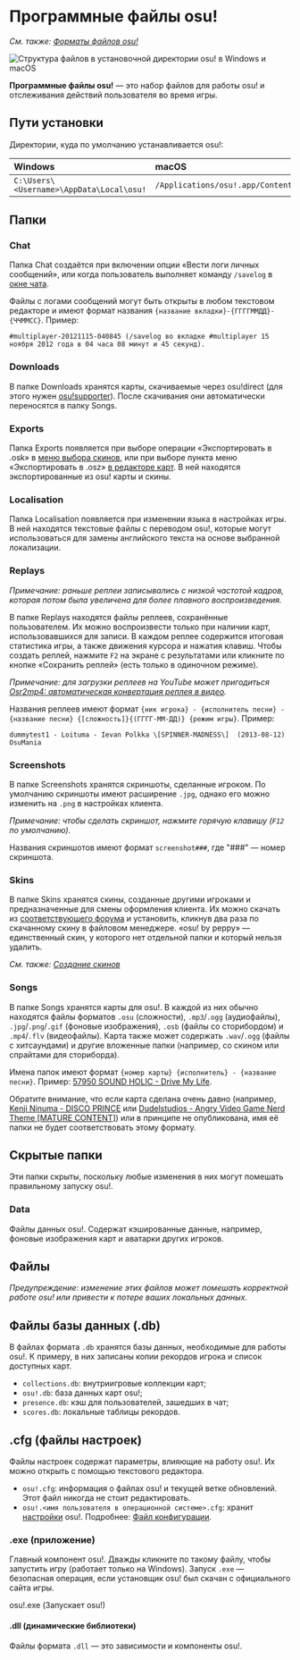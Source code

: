 # Программные файлы osu!

*См. также: [Форматы файлов osu!](/wiki/osu!_File_Formats)*

![Структура файлов в установочной директории osu! в Windows и macOS](img/file_structure.jpg "Структура файлов в установочной директории osu! в Windows и macOS")

**Программные файлы osu!** — это набор файлов для работы osu! и отслеживания действий пользователя во время игры.

## Пути установки

Директории, куда по умолчанию устанавливается osu!:

| Windows | macOS |
| :-- | :-- |
| `C:\Users\<Username>\AppData\Local\osu!` | `/Applications/osu!.app/Contents/Resources/drive_c/osu!` |

## Папки

### Chat

Папка Chat создаётся при включении опции «Вести логи личных сообщений», или когда пользователь выполняет команду `/savelog` в [окне чата](/wiki/Chat_Console).

Файлы с логами сообщений могут быть открыты в любом текстовом редакторе и имеют формат названия `{название вкладки}-{ГГГГММДД}-{ЧЧММСС}`. Пример:

``#multiplayer-20121115-040845 (/savelog во вкладке #multiplayer 15 ноября 2012 года в 04 часа 08 минут и 45 секунд).``

### Downloads

В папке Downloads хранятся карты, скачиваемые через osu!direct (для этого нужен [osu!supporter](/wiki/osu!supporter)). После скачивания они автоматически переносятся в папку Songs.

### Exports

Папка Exports появляется при выборе операции «Экспортировать в .osk» в [меню выбора скинов](/wiki/Options), или при выборе пункта меню «Экспортировать в .osz» [в редакторе карт](/wiki/Beatmap_Editor/Menu). В ней находятся экспортированные из osu! карты и скины.

### Localisation

Папка Localisation появляется при изменении языка в настройках игры. В ней находятся текстовые файлы с переводом osu!, которые могут использоваться для замены английского текста на основе выбранной локализации.

### Replays

*Примечание: раньше реплеи записывались с низкой частотой кадров, которая потом была увеличена для более плавного воспроизведения.*

В папке Replays находятся файлы реплеев, сохранённые пользователем. Их можно воспроизвести только при наличии карт, использовавшихся для записи. В каждом реплее содержится итоговая статистика игры, а также движения курсора и нажатия клавиш. Чтобы создать реплей, нажмите `F2` на экране с результатами или кликните по кнопке «Сохранить реплей» (есть только в одиночном режиме).

*Примечание: для загрузки реплеев на YouTube может пригодиться [Osr2mp4: автоматическая конвертация реплея в видео](https://osu.ppy.sh/community/forums/topics/1104243).*

Названия реплеев имеют формат `{ник игрока} - {исполнитель песни} - {название песни} {[сложность]}{(ГГГГ-ММ-ДД)} {режим игры}`. Пример:

``dummytest1 - Loituma - Ievan Polkka \[SPINNER-MADNESS\]  (2013-08-12) OsuMania``

### Screenshots

В папке Screenshots хранятся скриншоты, сделанные игроком. По умолчанию скриншоты имеют расширение `.jpg`, однако его можно изменить на `.png` в настройках клиента.

*Примечание: чтобы сделать скриншот, нажмите горячую клавишу (`F12` по умолчанию).*

Названия скриншотов имеют формат `screenshot###`, где "###" — номер скриншота.

### Skins

В папке Skins хранятся скины, созданные другими игроками и предназначенные для смены оформления клиента. Их можно скачать из [соответствующего форума](https://osu.ppy.sh/community/forums/15) и установить, кликнув два раза по скачанному скину в файловом менеджере. «osu! by peppy» — единственный скин, у которого нет отдельной папки и который нельзя удалить.

*См. также: [Создание скинов](/wiki/Skinning)*

### Songs

В папке Songs хранятся карты для osu!. В каждой из них обычно находятся файлы форматов `.osu` (сложности), `.mp3`/`.ogg` (аудиофайлы), `.jpg`/`.png`/`.gif` (фоновые изображения), `.osb` (файлы со сторибордом) и `.mp4`/`.flv` (видеофайлы). Карта также может содержать `.wav`/`.ogg` (файлы с хитсаундами) и другие вложенные папки (например, со скином или спрайтами для сториборда).

Имена папок имеют формат `{номер карты} {исполнитель} - {название песни}`. Пример: [57950 SOUND HOLIC - Drive My Life](https://osu.ppy.sh/beatmapsets/57950).

Обратите внимание, что если карта сделана очень давно (например, [Kenji Ninuma - DISCO PRINCE](https://osu.ppy.sh/beatmapsets/1) или [Dudelstudios - Angry Video Game Nerd Theme [MATURE CONTENT]](https://osu.ppy.sh/beatmapsets/66)) или в принципе не опубликована, имя её папки не будет соответствовать этому формату.

## Скрытые папки

Эти папки скрыты, поскольку любые изменения в них могут помешать правильному запуску osu!.

### Data

Файлы данных osu!. Содержат кэшированные данные, например, фоновые изображения карт и аватарки других игроков.

## Файлы

*Предупреждение: изменение этих файлов может помешать корректной работе osu! или привести к потере ваших локальных данных.*

## Файлы базы данных (.db)

В файлах формата `.db` хранятся базы данных, необходимые для работы osu!. К примеру, в них записаны копии рекордов игрока и список доступных карт.

- `collections.db`: внутриигровые коллекции карт;
- `osu!.db`: база данных карт osu!;
- `presence.db`: кэш для пользователей, зашедших в чат;
- `scores.db`: локальные таблицы рекордов.

## .cfg (файлы настроек)

Файлы настроек содержат параметры, влияющие на работу osu!. Их можно открыть с помощью текстового редактора.

- `osu!.cfg`: информация о файлах osu! и текущей ветке обновлений. Этот файл никогда не стоит редактировать.
- `osu!.<имя пользователя в операционной системе>.cfg`: хранит [настройки](/wiki/Options) osu!. Подробнее: [Файл конфигурации](/wiki/osu!_Program_Files/User_Configuration_File).

### .exe (приложение)

Главный компонент osu!. Дважды кликните по такому файлу, чтобы запустить игру (работает только на Windows). Запуск `.exe` — безопасная операция, если установщик osu! был скачан с официального сайта игры.

osu!.exe (Запускает osu!)

#### .dll (динамические библиотеки)

Файлы формата `.dll` — это зависимости и компоненты osu!.
